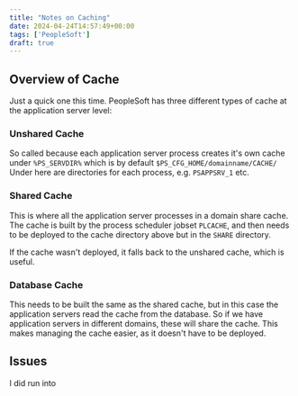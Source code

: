 ```yaml
---
title: "Notes on Caching"
date: 2024-04-24T14:57:49+00:00
tags: ['PeopleSoft']
draft: true
---
```


## Overview of Cache

Just a quick one this time. PeopleSoft has three different types of cache at the application server level:

### Unshared Cache

So called because each application server process creates it's own cache
under `%PS_SERVDIR%` which is by default `$PS_CFG_HOME/domainname/CACHE/`
Under here are directories for each process, e.g. `PSAPPSRV_1` etc.

### Shared Cache

This is where all the application server processes in a domain share
cache. The cache is built by the process scheduler jobset `PLCACHE`, and
then needs to be deployed to the cache directory above but in the
`SHARE` directory.

If the cache wasn't deployed, it falls back to the unshared cache, which
is useful.


### Database Cache

This needs to be built the same as the shared cache, but in this case
the application servers read the cache from the database. So if we have
application servers in different domains, these will share the cache.
This makes managing the cache easier, as it doesn't have to be deployed.

## Issues

I did run into
